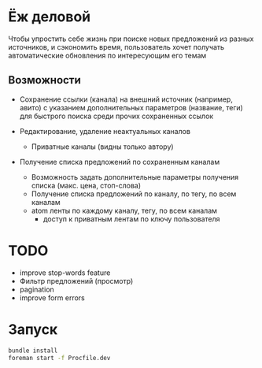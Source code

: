 # Ёж деловой

Чтобы упростить себе жизнь при поиске новых предложений из разных источников, и сэкономить время, пользователь хочет получать автоматические обновления по интересующим его темам

## Возможности
- Сохранение ссылки (канала) на внешний источник (например, авито) с указанием дополнительных параметров (название, теги) для быстрого поиска среди прочих сохраненных ссылок
- Редактирование, удаление неактуальных каналов
  - Приватные каналы (видны только автору)

- Получение списка предложений по сохраненным каналам
  - Возможность задать дополнительные параметры получения списка (макс. цена, стоп-слова)
  - Получение списка предложений по каналу, по тегу, по всем каналам
  - atom ленты по каждому каналу, тегу, по всем каналам
    - доступ к приватным лентам по ключу пользователя

# TODO
- improve stop-words feature
- Фильтр предложений (просмотр)
- pagination
- improve form errors

# Запуск
```bash
bundle install
foreman start -f Procfile.dev
```
